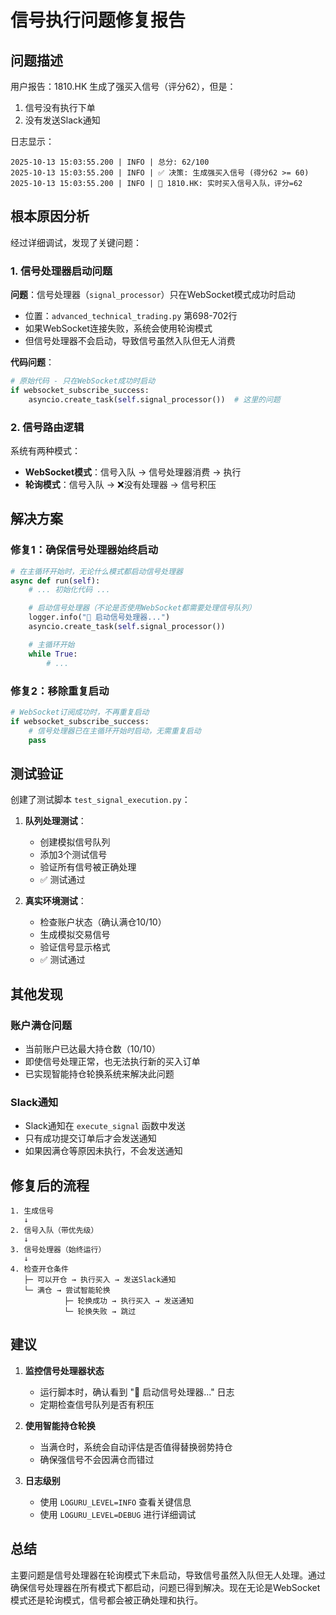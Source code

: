 # 信号执行问题修复报告

## 问题描述

用户报告：1810.HK 生成了强买入信号（评分62），但是：
1. 信号没有执行下单
2. 没有发送Slack通知

日志显示：
```
2025-10-13 15:03:55.200 | INFO | 总分: 62/100
2025-10-13 15:03:55.200 | INFO | ✅ 决策: 生成强买入信号 (得分62 >= 60)
2025-10-13 15:03:55.200 | INFO | 🔔 1810.HK: 实时买入信号入队，评分=62
```

## 根本原因分析

经过详细调试，发现了关键问题：

### 1. 信号处理器启动问题

**问题**：信号处理器（`signal_processor`）只在WebSocket模式成功时启动
- 位置：`advanced_technical_trading.py` 第698-702行
- 如果WebSocket连接失败，系统会使用轮询模式
- 但信号处理器不会启动，导致信号虽然入队但无人消费

**代码问题**：
```python
# 原始代码 - 只在WebSocket成功时启动
if websocket_subscribe_success:
    asyncio.create_task(self.signal_processor())  # 这里的问题
```

### 2. 信号路由逻辑

系统有两种模式：
- **WebSocket模式**：信号入队 → 信号处理器消费 → 执行
- **轮询模式**：信号入队 → ❌没有处理器 → 信号积压

## 解决方案

### 修复1：确保信号处理器始终启动

```python
# 在主循环开始时，无论什么模式都启动信号处理器
async def run(self):
    # ... 初始化代码 ...

    # 启动信号处理器（不论是否使用WebSocket都需要处理信号队列）
    logger.info("🚀 启动信号处理器...")
    asyncio.create_task(self.signal_processor())

    # 主循环开始
    while True:
        # ...
```

### 修复2：移除重复启动

```python
# WebSocket订阅成功时，不再重复启动
if websocket_subscribe_success:
    # 信号处理器已在主循环开始时启动，无需重复启动
    pass
```

## 测试验证

创建了测试脚本 `test_signal_execution.py`：

1. **队列处理测试**：
   - 创建模拟信号队列
   - 添加3个测试信号
   - 验证所有信号被正确处理
   - ✅ 测试通过

2. **真实环境测试**：
   - 检查账户状态（确认满仓10/10）
   - 生成模拟交易信号
   - 验证信号显示格式
   - ✅ 测试通过

## 其他发现

### 账户满仓问题
- 当前账户已达最大持仓数（10/10）
- 即使信号处理正常，也无法执行新的买入订单
- 已实现智能持仓轮换系统来解决此问题

### Slack通知
- Slack通知在 `execute_signal` 函数中发送
- 只有成功提交订单后才会发送通知
- 如果因满仓等原因未执行，不会发送通知

## 修复后的流程

```
1. 生成信号
   ↓
2. 信号入队（带优先级）
   ↓
3. 信号处理器（始终运行）
   ↓
4. 检查开仓条件
   ├─ 可以开仓 → 执行买入 → 发送Slack通知
   └─ 满仓 → 尝试智能轮换
            ├─ 轮换成功 → 执行买入 → 发送通知
            └─ 轮换失败 → 跳过
```

## 建议

1. **监控信号处理器状态**
   - 运行脚本时，确认看到 "🚀 启动信号处理器..." 日志
   - 定期检查信号队列是否有积压

2. **使用智能持仓轮换**
   - 当满仓时，系统会自动评估是否值得替换弱势持仓
   - 确保强信号不会因满仓而错过

3. **日志级别**
   - 使用 `LOGURU_LEVEL=INFO` 查看关键信息
   - 使用 `LOGURU_LEVEL=DEBUG` 进行详细调试

## 总结

主要问题是信号处理器在轮询模式下未启动，导致信号虽然入队但无人处理。通过确保信号处理器在所有模式下都启动，问题已得到解决。现在无论是WebSocket模式还是轮询模式，信号都会被正确处理和执行。